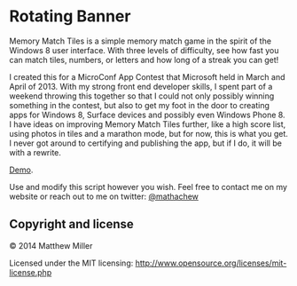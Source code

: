 Rotating Banner
================

Memory Match Tiles is a simple memory match game in the spirit of the Windows 8 user interface. With three levels of difficulty, see how fast you can match tiles, numbers, or letters and how long of a streak you can get!

I created this for a MicroConf App Contest that Microsoft held in March and April of 2013. With my strong front end developer skills, I spent part of a weekend throwing this together so that I could not only possibly winning something in the contest, but also to get my foot in the door to creating apps for Windows 8, Surface devices and possibly even Windows Phone 8. I have ideas on improving Memory Match Tiles further, like a high score list, using photos in tiles and a marathon mode, but for now, this is what you get. I never got around to certifying and publishing the app, but if I do, it will be with a rewrite.

[Demo](http://www.mathachew.com/sandbox/sandbox/memory-match-tiles/).

Use and modify this script however you wish. Feel free to contact me on my website or reach out to me on twitter: [@mathachew](http://www.twitter.com/mathachew)

## Copyright and license

&copy; 2014 Matthew Miller

Licensed under the MIT licensing: http://www.opensource.org/licenses/mit-license.php